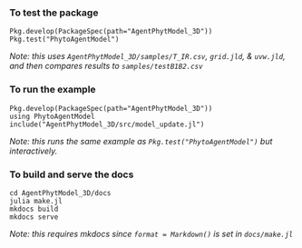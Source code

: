 
### To test the package

```
Pkg.develop(PackageSpec(path="AgentPhytModel_3D"))
Pkg.test("PhytoAgentModel")
```

_Note: this uses `AgentPhytModel_3D/samples/T_IR.csv`, `grid.jld`, & `uvw.jld`, and then compares results to `samples/testB1B2.csv`_

### To run the example

```
Pkg.develop(PackageSpec(path="AgentPhytModel_3D"))
using PhytoAgentModel
include("AgentPhytModel_3D/src/model_update.jl")
```

_Note: this runs the same example as `Pkg.test("PhytoAgentModel")` but interactively._

### To build and serve the docs

```
cd AgentPhytModel_3D/docs
julia make.jl
mkdocs build
mkdocs serve
```

_Note: this requires mkdocs since `format = Markdown()` is set in `docs/make.jl`_
